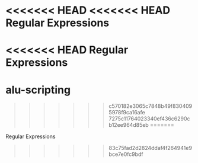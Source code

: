<<<<<<< HEAD
<<<<<<< HEAD
Regular Expressions
=======
<<<<<<< HEAD
Regular Expressions
=======
# alu-scripting
>>>>>>> c570182e3065c7848b49f8304095978f9ca16afe
>>>>>>> 7275c11764023340ef436c6290cb12ee964d85eb
=======

Regular Expressions
>>>>>>> 83c75fad2d2824ddaf4f264941e9bce7e0fc9bdf
